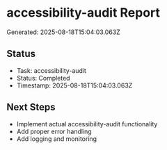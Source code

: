 # accessibility-audit Report

Generated: 2025-08-18T15:04:03.063Z

## Status
- Task: accessibility-audit
- Status: Completed
- Timestamp: 2025-08-18T15:04:03.063Z

## Next Steps
- Implement actual accessibility-audit functionality
- Add proper error handling
- Add logging and monitoring
